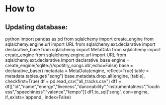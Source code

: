 # How to 

## Updating database:
python 
import pandas as pd
from sqlalchemy import create_engine
from sqlalchemy.engine.url import URL
from sqlalchemy.ext.declarative import declarative_base
from sqlalchemy import MetaData
from sqlalchemy import create_engine
from sqlalchemy.engine.url import URL
from sqlalchemy.ext.declarative import declarative_base
engine = create_engine('sqlite:///spotitry_songs.db',echo=False)
base = declarative_base()
metadata = MetaData(engine, reflect=True)
table = metadata.tables.get("song")
base.metadata.drop_all(engine, [table], checkfirst=True)
df = pd.read_csv("all_tracks.csv")
df1 = df[["id","name","energy","liveness","danceability","instrumentalness","loudness","speechiness","valence","tempo"]]
df1.to_sql('song', con=engine, if_exists='append', index=False)